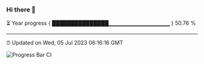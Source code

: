 ### Hi there 👋

⏳ Year progress { ███████████████▁▁▁▁▁▁▁▁▁▁▁▁▁▁▁ } 50.76 %

---

⏰ Updated on Wed, 05 Jul 2023 06:16:16 GMT

![Progress Bar CI](https://github.com/liununu/liununu/workflows/Progress%20Bar%20CI/badge.svg)

